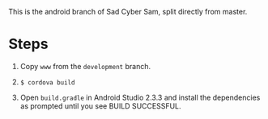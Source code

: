 This is the android branch of Sad Cyber Sam, split directly from master.

# Steps

1. Copy `www` from the `development` branch.

2. `$ cordova build`

3. Open `build.gradle` in Android Studio 2.3.3 and install the dependencies as prompted until you see BUILD SUCCESSFUL.
